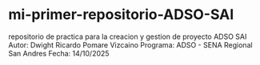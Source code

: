 # mi-primer-repositorio-ADSO-SAI
repositorio de practica para la creacion y gestion de proyecto ADSO SAI
Autor: Dwight Ricardo Pomare Vizcaino
Programa: ADSO - SENA Regional San Andres 
Fecha: 14/10/2025
